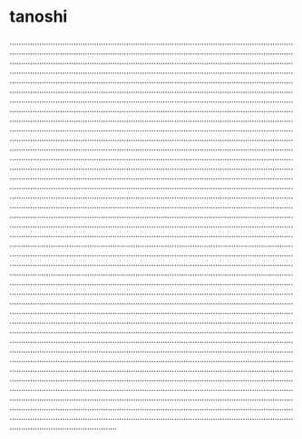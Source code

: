 # tanoshi

...............................................................................................................................................................................................................................................................................................................................................................................................................................................................................................................................................................................................................................................................................................................................................................................................................................................................................................................................................................................................................................................................................................................................................................................................................................................................................................................................................................................................................................................................................................................................................................................................................................................................................................................................................................................................................................................................................................................................................................................................................................................................................................................................................................................................................................................................................................................................................................................................................................................................................................................................................................................................................................................................................................................................................................................................................................................................................................................................................................................................................................................................................................................................................................................................................................................................................................................................................................................................................................................................................................................................................................................................................................................................................................................................................................................................................................................................................................................................................................................................................................................................................................................................................................................................................................................................................................................................................................................................................................................................................................................................................................................................................................................................................................................................................................................................................................................................................................................................................................................................................................................................................................................................................................................................................